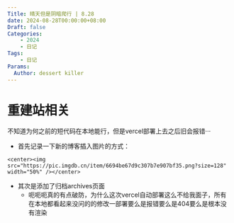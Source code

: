```yaml
---
Title: 晴天但是阴暗爬行 | 8.28
date: 2024-08-28T00:00:00+08:00
Draft: false
Categories: 
    - 2024
    - 日记
Tags:
    - 日记
Params:
  Author: dessert killer
---
```


# 重建站相关
不知道为何之前的短代码在本地能行，但是vercel部署上去之后旧会报错···

- 首先记录一下新的博客插入图片的方式：
```
<center><img src="https://pic.imgdb.cn/item/6694be67d9c307b7e907bf35.png?size=128" width="50%" /></center>
```

- 其次是添加了归档archives页面
  - 呃呃呃真的有点破防，为什么这次vercel自动部署这么不给我面子，所有在本地都看起来没问的的修改一部署要么是报错要么是404要么是根本没有渲染